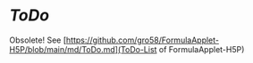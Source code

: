 # *ToDo* #

Obsolete! See [https://github.com/gro58/FormulaApplet-H5P/blob/main/md/ToDo.md](ToDo-List of FormulaApplet-H5P)
